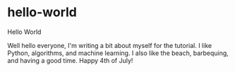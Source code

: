 # hello-world
Hello World

Well hello everyone, I'm writing a bit about myself for the tutorial.  I like Python, algorithms, and machine learning.  I also like the beach, barbequing, and having a good time.  Happy 4th of July!

